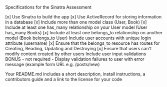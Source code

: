 Specifications for the Sinatra Assessment

[x] Use Sinatra to build the app
[x] Use ActiveRecord for storing information in a database
[x] Include more than one model class (User, Book)
[x] Include at least one has_many relationship on your User model 
 (User has_many Books)
[x] Include at least one belongs_to relationship on another model 
 (Book belongs_to User)
 Include user accounts with unique login attribute (username)
[x] Ensure that the belongs_to resource has routes for Creating, Reading, Updating and Destroying
[x] Ensure that users can't modify content created by other users
 Include user input validations
 BONUS - not required - Display validation failures to user with error message (example form URL e.g. /posts/new)

 Your README.md includes a short description, install instructions, a contributors guide and a link to the license for your code